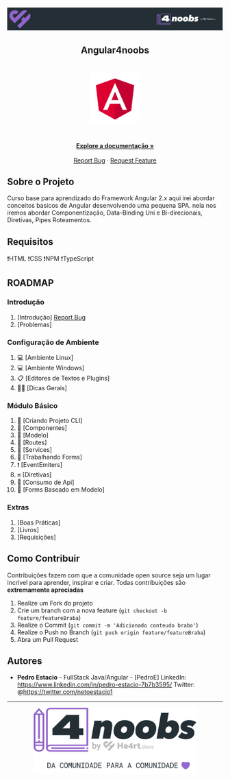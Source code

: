 <!-- Logo 4noobs -->

<p align="center">
  <a href="https://github.com/he4rt/4noobs" target="_blank">
    <img src="https://raw.githubusercontent.com/he4rt/4noobs/master/.github/header_4noobs.svg">
  </a>
</p>

<!-- Title -->

<p align="center">
  <h2 align="center">Angular4noobs</h2>

  <h1 align="center"><img src="assets/angular01.png" alt="Imagem da linguagem" width="120"></h1>
  
  <p align="center">
    <br />
    <a href="#ROADMAP"><strong>Explore a documentação »</strong></a>
    <br />
    <br />
    <a href="link-para-abrir-issue">Report Bug</a>
    ·
    <a href="link-para-abrir-issue">Request Feature</a>
  </p>
</p>
    
 <!-- ABOUT THE PROJECT -->

## Sobre o Projeto
Curso base para aprendizado do Framework Angular 2.x
aqui irei abordar conceitos basicos de Angular desenvolvendo uma pequena SPA.
nela nos iremos abordar Componentização, Data-Binding Uni e Bi-direcionais, Diretivas, Pipes
Roteamentos.

## Requisitos
 
 ❗HTML
 ❗CSS
 ❗NPM
 ❗TypeScript

<!-- ROADMAP OF PROJECT -->

## ROADMAP

### Introdução

1. [Introdução] <a href="./Basico/introducao.md">Report Bug</a>
2. [Problemas]

### Configuração de Ambiente

1. 💻 [Ambiente Linux]
2. 💻 [Ambiente Windows]
3. 📋 [Editores de Textos e Plugins]
4. 💁‍♂️ [Dicas Gerais]

### Módulo Básico

1. 🥇 [Criando Projeto CLI]
2. 📄 [Componentes]
3. 📄 [Modelo]
4. 🚦 [Routes]
5. 📝 [Services]
6. 🎹 [Trabalhando Forms]
7. ❗ [EventEmiters]
8. 🔛 [Diretivas]
9. 📝 [Consumo de Api]
10. 🔄 [Forms Baseado em Modelo]

### Extras

1. [Boas Práticas]
2. [Livros]
3. [Requisições]
 
<!-- CONTRIBUTING -->

## Como Contribuir

Contribuições fazem com que a comunidade open source seja um lugar incrível para aprender, inspirar e criar. Todas contribuições
são **extremamente apreciadas**

1. Realize um Fork do projeto
2. Crie um branch com a nova feature (`git checkout -b feature/featureBraba`)
3. Realize o Commit (`git commit -m 'Adicionado conteudo brabo'`)
4. Realize o Push no Branch (`git push origin feature/featureBraba`)
5. Abra um Pull Request

## Autores

- **Pedro Estacio** - FullStack Java/Angular - [PedroE]
LinkedIn: https://www.linkedin.com/in/pedro-estacio-7b7b3595/
Twitter: @https://twitter.com/netoestacio1

---

<p align="center">
  <a href="https://github.com/he4rt/4noobs" target="_blank">
    <img src="https://github.com/he4rt/4noobs/blob/master/.github/footer_4noobs.svg" width="380">
  </a>
</p>